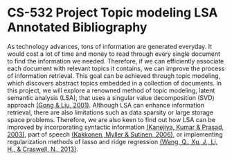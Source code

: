 # CS-532 Project Topic modeling LSA Annotated Bibliography

As technology advances, tons of information are generated everyday. It would cost a lot of time and money to read through every single document to find the information we needed. Therefore, if we can efficiently associate each document with relevant topics it contains, we can improve the process of information retrieval. This goal can be achieved through topic modeling, which discovers abstract topics embedded in a collection of documents. In this project, we will explore a renowned method of topic modeling, latent semantic analysis (LSA), that uses a  singular value decomposition (SVD) approach [(Gong & Liu, 2001)](https://www.cs.bham.ac.uk/~pxt/IDA/text_summary.pdf). Although LSA can enhance information retrieval, there are also limitations such as data sparsity or large storage space problems. Therefore, we are also keen to find out how LSA can be improved by incorporating syntactic information  [(Kanejiya, Kumar & Prasad, 2003)](https://doi.org/10.3115/1118894.1118902), part of speech [(Kakkonen, Myller & Sutinen, 2006)](https://arxiv.org/abs/cs/0610118), or implementing regularization methods of lasso and ridge regression [(Wang, Q., Xu, J., Li, H., & Craswell, N., 2013)](http://www.hangli-hl.com/uploads/3/1/6/8/3168008/rlsi-tois-revision.pdf).


